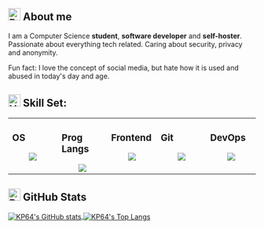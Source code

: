 ## <img src="https://raw.githubusercontent.com/Tarikul-Islam-Anik/Animated-Fluent-Emojis/master/Emojis/Symbols/Red%20Question%20Mark.png" alt="Red Question Mark" width="25" height="25" /> About me

I am a Computer Science **student**, **software developer** and **self-hoster**.
Passionate about everything tech related.
Caring about security, privacy and anonymity.

Fun fact:
I love the concept of social media, but hate how it is used and abused in today's day and age.

## <img src="https://raw.githubusercontent.com/Tarikul-Islam-Anik/Animated-Fluent-Emojis/master/Emojis/Smilies/Hundred%20Points.png" alt="Hundred Points" width="25" height="25" /> Skill Set:

<!-- TODO: Icons: Forgejo, Nushell -->

<table>
  <tr>
    <td valign="top" width="20%">
      <h3>OS</h3>
        <div align="center">
          <img src="https://skillicons.dev/icons?perline=4&i=windows,linux,nix,raspberrypi" /> 
        </div>
      </a>
    </td>
    <td valign="top" width="20%">
      <h3>Prog Langs</h3>
        <div align="center">
         <img src="https://skillicons.dev/icons?i=bash,c,cpp,rust,js,ts,&perline=4" /> 
        </div>
      </a>
    </td>
    <td valign="top" width="20%">
      <h3>Frontend</h3>
        <div align="center">  
          <img src="https://skillicons.dev/icons?perline=4&i=html,css,js,tailwind,ts,svelte" /> 
        </div>
      </a>
    </td>
    <td valign="top" width="20%">
      <h3>Git</h3>
        <div align="center">
          <img src="https://skillicons.dev/icons?perline=4&i=git,github,githubactions" /> 
        </div>
      </a>
    </td>
    <td valign="top" width="20%">
      <h3>DevOps</h3>
        <div align="center">
          <img src="https://skillicons.dev/icons?perline=4&i=nix,docker,kubernetes,terraform,githubactions,grafana,prometheus" />
        </div>
      </a>
    </td>
  </tr>
</table>

## <img src="https://raw.githubusercontent.com/Tarikul-Islam-Anik/Animated-Fluent-Emojis/master/Emojis/Objects/Bar%20Chart.png" alt="Bar Chart" width="25" height="25" /> GitHub Stats

<a href="https://github.com/anuraghazra/github-readme-stats">
  <img align="center" alt="KP64's GitHub stats" src="https://github-readme-stats.vercel.app/api?username=KP64&show_icons=true&theme=catppuccin_mocha" />
</a>
<a href="https://github.com/anuraghazra/convoychat">
  <img align="center" alt="KP64's Top Langs" src="https://github-readme-stats.vercel.app/api/top-langs/?username=KP64&layout=compact&theme=catppuccin_mocha" />
</a>
